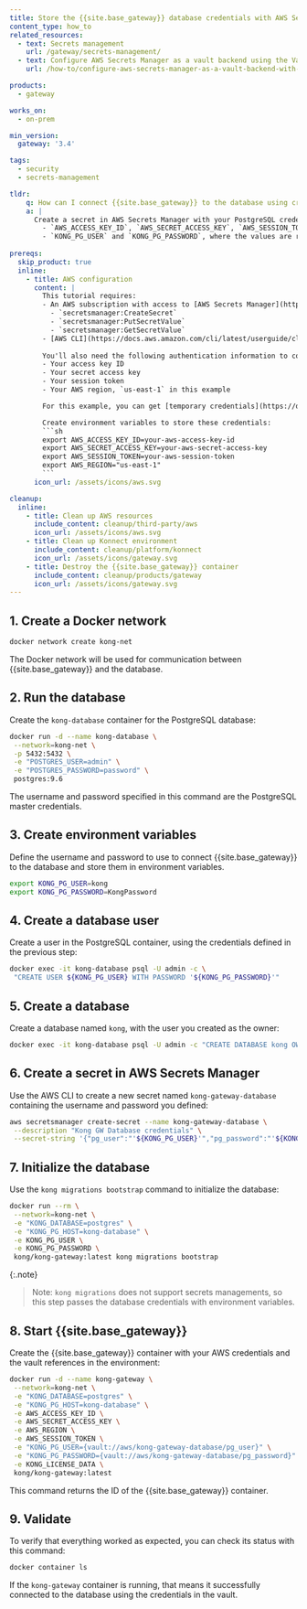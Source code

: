 ```yaml
---
title: Store the {{site.base_gateway}} database credentials with AWS Secrets Manager
content_type: how_to
related_resources:
  - text: Secrets management
    url: /gateway/secrets-management/
  - text: Configure AWS Secrets Manager as a vault backend using the Vault entity
    url: /how-to/configure-aws-secrets-manager-as-a-vault-backend-with-vault-entity/

products:
  - gateway

works_on:
  - on-prem

min_version:
  gateway: '3.4'

tags:
  - security
  - secrets-management

tldr:
    q: How can I connect {{site.base_gateway}} to the database using credentials stored in AWS Secrets Manager?
    a: |
      Create a secret in AWS Secrets Manager with your PostgreSQL credentials, and start {{site.base_gateway}} with the required environment variables:
        - `AWS_ACCESS_KEY_ID`, `AWS_SECRET_ACCESS_KEY`, `AWS_SESSION_TOKEN`, and `AWS_REGION` to connect to AWS
        - `KONG_PG_USER` and `KONG_PG_PASSWORD`, where the values are references to your AWS secret
      
prereqs:
  skip_product: true
  inline:
    - title: AWS configuration
      content: |
        This tutorial requires: 
        - An AWS subscription with access to [AWS Secrets Manager](https://docs.aws.amazon.com/secretsmanager/latest/userguide/intro.html) and the following permissions:
          - `secretsmanager:CreateSecret`
          - `secretsmanager:PutSecretValue`
          - `secretsmanager:GetSecretValue`
        - [AWS CLI](https://docs.aws.amazon.com/cli/latest/userguide/cli-chap-getting-started.html) installed
        
        You'll also need the following authentication information to connect your AWS Secrets Manager with {{site.base_gateway}}:
        - Your access key ID
        - Your secret access key
        - Your session token
        - Your AWS region, `us-east-1` in this example

        For this example, you can get [temporary credentials](https://docs.aws.amazon.com/singlesignon/latest/userguide/howtogetcredentials.html) from the AWS portal.

        Create environment variables to store these credentials:
        ```sh
        export AWS_ACCESS_KEY_ID=your-aws-access-key-id
        export AWS_SECRET_ACCESS_KEY=your-aws-secret-access-key
        export AWS_SESSION_TOKEN=your-aws-session-token
        export AWS_REGION="us-east-1"
        ```
      icon_url: /assets/icons/aws.svg

cleanup:
  inline:
    - title: Clean up AWS resources
      include_content: cleanup/third-party/aws
      icon_url: /assets/icons/aws.svg
    - title: Clean up Konnect environment
      include_content: cleanup/platform/konnect
      icon_url: /assets/icons/gateway.svg
    - title: Destroy the {{site.base_gateway}} container
      include_content: cleanup/products/gateway
      icon_url: /assets/icons/gateway.svg 
---
```


## 1. Create a Docker network
```sh
docker network create kong-net
```
The Docker network will be used for communication between {{site.base_gateway}} and the database.

## 2. Run the database
Create the `kong-database` container for the PostgreSQL database: 
```sh
docker run -d --name kong-database \
 --network=kong-net \
 -p 5432:5432 \
 -e "POSTGRES_USER=admin" \
 -e "POSTGRES_PASSWORD=password" \
 postgres:9.6
```
The username and password specified in this command are the PostgreSQL master credentials.

## 3. Create environment variables
Define the username and password to use to connect {{site.base_gateway}} to the database and store them in environment variables.
```sh
export KONG_PG_USER=kong
export KONG_PG_PASSWORD=KongPassword
```

## 4. Create a database user
Create a user in the PostgreSQL container, using the credentials defined in the previous step:
```sh
docker exec -it kong-database psql -U admin -c \
 "CREATE USER ${KONG_PG_USER} WITH PASSWORD '${KONG_PG_PASSWORD}'"
```

## 5. Create a database
Create a database named `kong`, with the user you created as the owner:
```sh
docker exec -it kong-database psql -U admin -c "CREATE DATABASE kong OWNER ${KONG_PG_USER};"
```

## 6. Create a secret in AWS Secrets Manager
Use the AWS CLI to create a new secret named `kong-gateway-database` containing the username and password you defined:
```sh
aws secretsmanager create-secret --name kong-gateway-database \
 --description "Kong GW Database credentials" \
 --secret-string '{"pg_user":"'${KONG_PG_USER}'","pg_password":"'${KONG_PG_PASSWORD}'"}'
```

## 7. Initialize the database
Use the `kong migrations bootstrap` command to initialize the database:
```sh
docker run --rm \
 --network=kong-net \
 -e "KONG_DATABASE=postgres" \
 -e "KONG_PG_HOST=kong-database" \
 -e KONG_PG_USER \
 -e KONG_PG_PASSWORD \
 kong/kong-gateway:latest kong migrations bootstrap
```
{:.note}
> Note: `kong migrations` does not support secrets managements, so this step passes the database credentials with environment variables.

## 8. Start {{site.base_gateway}}
Create the {{site.base_gateway}} container with your AWS credentials and the vault references in the environment:
```sh
docker run -d --name kong-gateway \
 --network=kong-net \
 -e "KONG_DATABASE=postgres" \
 -e "KONG_PG_HOST=kong-database" \
 -e AWS_ACCESS_KEY_ID \
 -e AWS_SECRET_ACCESS_KEY \
 -e AWS_REGION \
 -e AWS_SESSION_TOKEN \
 -e "KONG_PG_USER={vault://aws/kong-gateway-database/pg_user}" \
 -e "KONG_PG_PASSWORD={vault://aws/kong-gateway-database/pg_password}" \
 -e KONG_LICENSE_DATA \
 kong/kong-gateway:latest
```
This command returns the ID of the {{site.base_gateway}} container.

## 9. Validate
To verify that everything worked as expected, you can check its status with this command:
```sh
docker container ls
```
If the `kong-gateway` container is running, that means it successfully connected to the database using the credentials in the vault.